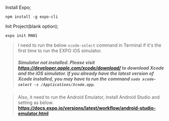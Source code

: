 Install Expo;

    npm install -g expo-cli

Init Project(blank option);

    expo init RN01

> I need to run the below `xcode-select` command in Terminal if it's the first time to run the EXPO iOS simulator.
> ##### Simulator not installed. Please visit https://developer.apple.com/xcode/download/ to download Xcode and the iOS simulator. If you already have the latest version of Xcode installed, you may have to run the command `sudo xcode-select -s /Applications/Xcode.app`. #####

> Also, it need to run the Android Emulator, install Android Studio and setting as below.
> **https://docs.expo.io/versions/latest/workflow/android-studio-emulator.html**


